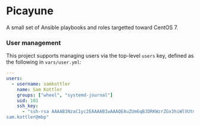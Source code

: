 Picayune
========

A small set of Ansible playbooks and roles targetted toward CentOS 7.

### User management

This project supports managing users via the top-level `users` key, defined as
the following in `vars/user.yml`:

```yml
---
users:
  - username: samkottler
    name: Sam Kottler
    groups: ["wheel", "systemd-journal"]
    uid: 101
    ssh_key:
      - "ssh-rsa AAAAB3NzaC1yc2EAAAABIwAAAQEAuZUm6qBJDRKWzrZGx3hiWlVUtmyWvlQGbmI/GyMGqTzzABIb3n8RjpCEBwiBu01wu6ECfyPJ2qGW87G+DVpb1Z5orxQWRPruEg3aw5lXxiHA6dAmd6qWVZKBbQYhXheeepD7QrNwWc/MpVzjqeNitLD0TEI56AJTjL5dIFZHYh5ZHYPYoSVIvH53aub3+vGbzaD/eQamYxuBvecb5A2uHwld//KVA77mKFK68gX92ESd77fpcjwY6cEKQpoobBD4mHpXYfxn8+1OoOkuNo0awkhec9hXQJHRpcIHko+BOGac0d1ZECZIPhAwu7U9KpOCutmJ+YhY1He+++OMXydjxQ==
sam.kottler@mbp"
```
